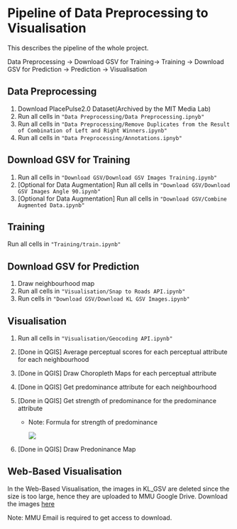 # Pipeline of Data Preprocessing to Visualisation
This describes the pipeline of the whole project.

Data Preprocessing -> Download GSV for Training-> Training -> Download GSV for Prediction -> Prediction -> Visualisation

## Data Preprocessing
1. Download PlacePulse2.0 Dataset(Archived by the MIT Media Lab)
2. Run all cells in `"Data Preprocessing/Data Preprocessing.ipnyb"`
3. Run all cells in `"Data Preprocessing/Remove Duplicates from the Result of Combination of Left and Right Winners.ipynb"`
4. Run all cells in `"Data Preprocessing/Annotations.ipnyb"`

## Download GSV for Training
1. Run all cells in `"Download GSV/Download GSV Images Training.ipynb"`
2. [Optional for Data Augmentation] Run all cells in `"Download GSV/Download GSV Images Angle 90.ipynb"` 
3. [Optional for Data Augmentation] Run all cells in `"Download GSV/Combine Augmented Data.ipynb"`

## Training
Run all cells in `"Training/train.ipynb"`

## Download GSV for Prediction 
1. Draw neighbourhood map
2. Run all cells in `"Visualisation/Snap to Roads API.ipynb"`
3. Run cells in `"Download GSV/Download KL GSV Images.ipynb"`

## Visualisation
1. Run all cells in `"Visualisation/Geocoding API.ipynb"`
2. [Done in QGIS] Average perceptual scores for each perceptual attribute for each neighbourhood
3. [Done in QGIS] Draw Choropleth Maps for each perceptual attribute
4. [Done in QGIS] Get predominance attribute for each neighbourhood
5. [Done in QGIS] Get strength of predominance for the predominance attribute

     - Note: Formula for strength of predominance 
     
          <img src="https://render.githubusercontent.com/render/math?math=W_p = \frac{Perceptual Score_p}{\sum^n_{i=1} Perceptual Score_i}">
 6. [Done in QGIS] Draw Predoninance Map
 
 ## Web-Based Visualisation
 In the Web-Based Visualisation, the images in KL_GSV are deleted since the size is too large, hence they are uploaded to MMU Google Drive. Download the images [here](https://drive.google.com/open?id=1F70rrxQ_MIAaTMxh9-CTY5jAw-VbpX57)
 
 Note: MMU Email is required to get access to download.
